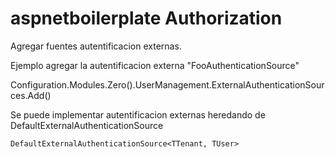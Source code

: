 # aspnetboilerplate Authorization


Agregar fuentes autentificacion externas. 

Ejemplo agregar la autentificacion externa "FooAuthenticationSource"

Configuration.Modules.Zero().UserManagement.ExternalAuthenticationSources.Add<FooAuthenticationSource>()

Se puede implementar autentificacion externas heredando de DefaultExternalAuthenticationSource

```
DefaultExternalAuthenticationSource<TTenant, TUser>
```